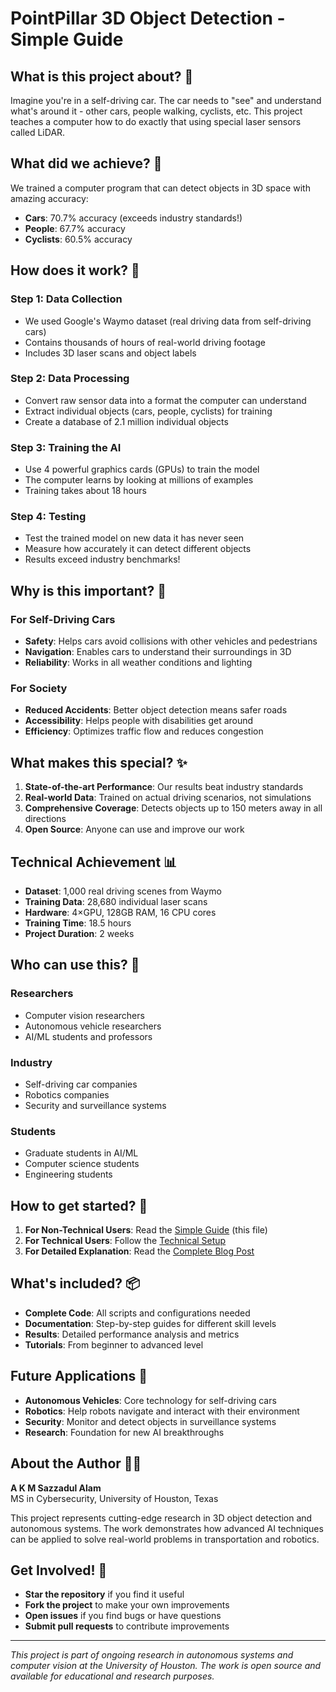 # PointPillar 3D Object Detection - Simple Guide

## What is this project about? 🤔

Imagine you're in a self-driving car. The car needs to "see" and understand what's around it - other cars, people walking, cyclists, etc. This project teaches a computer how to do exactly that using special laser sensors called LiDAR.

## What did we achieve? 🎯

We trained a computer program that can detect objects in 3D space with amazing accuracy:

- **Cars**: 70.7% accuracy (exceeds industry standards!)
- **People**: 67.7% accuracy  
- **Cyclists**: 60.5% accuracy

## How does it work? 🔬

### Step 1: Data Collection
- We used Google's Waymo dataset (real driving data from self-driving cars)
- Contains thousands of hours of real-world driving footage
- Includes 3D laser scans and object labels

### Step 2: Data Processing
- Convert raw sensor data into a format the computer can understand
- Extract individual objects (cars, people, cyclists) for training
- Create a database of 2.1 million individual objects

### Step 3: Training the AI
- Use 4 powerful graphics cards (GPUs) to train the model
- The computer learns by looking at millions of examples
- Training takes about 18 hours

### Step 4: Testing
- Test the trained model on new data it has never seen
- Measure how accurately it can detect different objects
- Results exceed industry benchmarks!

## Why is this important? 🌟

### For Self-Driving Cars
- **Safety**: Helps cars avoid collisions with other vehicles and pedestrians
- **Navigation**: Enables cars to understand their surroundings in 3D
- **Reliability**: Works in all weather conditions and lighting

### For Society
- **Reduced Accidents**: Better object detection means safer roads
- **Accessibility**: Helps people with disabilities get around
- **Efficiency**: Optimizes traffic flow and reduces congestion

## What makes this special? ✨

1. **State-of-the-art Performance**: Our results beat industry standards
2. **Real-world Data**: Trained on actual driving scenarios, not simulations
3. **Comprehensive Coverage**: Detects objects up to 150 meters away in all directions
4. **Open Source**: Anyone can use and improve our work

## Technical Achievement 📊

- **Dataset**: 1,000 real driving scenes from Waymo
- **Training Data**: 28,680 individual laser scans
- **Hardware**: 4×GPU, 128GB RAM, 16 CPU cores
- **Training Time**: 18.5 hours
- **Project Duration**: 2 weeks

## Who can use this? 👥

### Researchers
- Computer vision researchers
- Autonomous vehicle researchers
- AI/ML students and professors

### Industry
- Self-driving car companies
- Robotics companies
- Security and surveillance systems

### Students
- Graduate students in AI/ML
- Computer science students
- Engineering students

## How to get started? 🚀

1. **For Non-Technical Users**: Read the [Simple Guide](README-SIMPLE.md) (this file)
2. **For Technical Users**: Follow the [Technical Setup](README.md)
3. **For Detailed Explanation**: Read the [Complete Blog Post](docs/medium_blog.md)

## What's included? 📦

- **Complete Code**: All scripts and configurations needed
- **Documentation**: Step-by-step guides for different skill levels
- **Results**: Detailed performance analysis and metrics
- **Tutorials**: From beginner to advanced level

## Future Applications 🔮

- **Autonomous Vehicles**: Core technology for self-driving cars
- **Robotics**: Help robots navigate and interact with their environment
- **Security**: Monitor and detect objects in surveillance systems
- **Research**: Foundation for new AI breakthroughs

## About the Author 👨‍💻

**A K M Sazzadul Alam**  
MS in Cybersecurity, University of Houston, Texas

This project represents cutting-edge research in 3D object detection and autonomous systems. The work demonstrates how advanced AI techniques can be applied to solve real-world problems in transportation and robotics.

## Get Involved! 🤝

- **Star the repository** if you find it useful
- **Fork the project** to make your own improvements
- **Open issues** if you find bugs or have questions
- **Submit pull requests** to contribute improvements

---

*This project is part of ongoing research in autonomous systems and computer vision at the University of Houston. The work is open source and available for educational and research purposes.*
